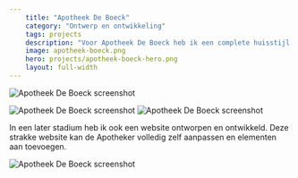```yaml
---
    title: "Apotheek De Boeck"
    category: "Ontwerp en ontwikkeling"
    tags: projects
    description: "Voor Apotheek De Boeck heb ik een complete huisstijl ontworpen. Als apotheker heb je niet enkel een logo nodig maar ook grote raamstickers, visitekaartjes, doosjes etc."
    image: apotheek-boeck.png
    hero: projects/apotheek-boeck-hero.png
    layout: full-width
---
```


![Apotheek De Boeck screenshot](../../images/projects/apotheek-boeck-screenshot1.png)

![Apotheek De Boeck screenshot](../../images/projects/apotheek-boeck-screenshot2.png)
![Apotheek De Boeck screenshot](../../images/projects/apotheek-boeck-screenshot3.png)

In een later stadium heb ik ook een website ontworpen en ontwikkeld. Deze strakke website kan de Apotheker volledig zelf aanpassen en elementen aan toevoegen.

![Apotheek De Boeck screenshot](../../images/projects/apotheek-boeck-screenshot4.png)